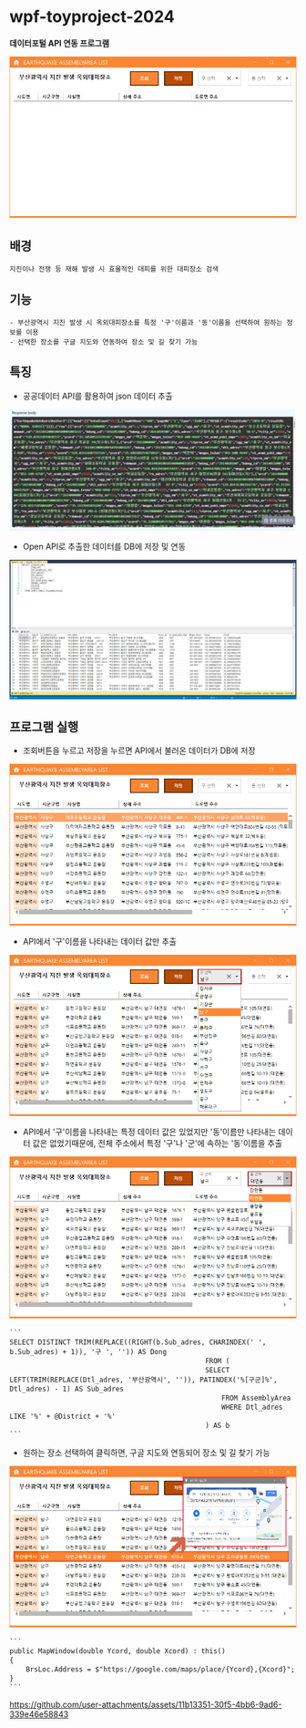 # wpf-toyproject-2024

**데이터포털 API 연동 프로그램**  

![시작화면](https://raw.githubusercontent.com/LEUNSU/wpf-toyproject-2024/main/images/wpf001.png)

## 배경
    지진이나 전쟁 등 재해 발생 시 효율적인 대피를 위한 대피장소 검색 

## 기능 
    - 부산광역시 지진 발생 시 옥외대피장소를 특정 '구'이름과 '동'이름을 선택하여 원하는 정보를 이용
    - 선택한 장소를 구글 지도와 연동하여 장소 및 길 찾기 가능
        
## 특징

- 공공데이터 API를 활용하여 json 데이터 추출

![JSON파일](https://raw.githubusercontent.com/LEUNSU/wpf-toyproject-2024/main/images/wpf010.png)

- Open API로 추출한 데이터를 DB에 저장 및 연동

![DB화면](https://raw.githubusercontent.com/LEUNSU/wpf-toyproject-2024/main/images/wpf009.png)

## 프로그램 실행

- 조회버튼을 누르고 저장을 누르면 API에서 불러온 데이터가 DB에 저장

![전체조회](https://raw.githubusercontent.com/LEUNSU/wpf-toyproject-2024/main/images/wpf002.png)

- API에서 '구'이름을 나타내는 데이터 값만 추출

![구선택](https://raw.githubusercontent.com/LEUNSU/wpf-toyproject-2024/main/images/wpf003.png)

- API에서 '구'이름을 나타내는 특정 데이터 값은 있었지만 '동'이름만 나타내는 데이터 값은 없었기때문에, 전체 주소에서 특정 '구'나 '군'에 속하는 '동'이름을 추출

![동선택](https://raw.githubusercontent.com/LEUNSU/wpf-toyproject-2024/main/images/wpf004.png)


    ``` 
    SELECT DISTINCT TRIM(REPLACE((RIGHT(b.Sub_adres, CHARINDEX(' ', b.Sub_adres) + 1)), '구 ', '')) AS Dong
                                                    FROM (  
                                                    SELECT LEFT(TRIM(REPLACE(Dtl_adres, '부산광역시', '')), PATINDEX('%[구군]%', Dtl_adres) - 1) AS Sub_adres
                                                        FROM AssemblyArea 
                                                        WHERE Dtl_adres LIKE '%' + @District + '%'
                                                    ) AS b
    ``` 

- 원하는 장소 선택하여 클릭하면, 구글 지도와 연동되어 장소 및 길 찾기 가능

![구글지도](https://raw.githubusercontent.com/LEUNSU/wpf-toyproject-2024/main/images/wpf008.png)

  
    ```
    public MapWindow(double Ycord, double Xcord) : this()
    {
        BrsLoc.Address = $"https://google.com/maps/place/{Ycord},{Xcord}";
    }
    ```

https://github.com/user-attachments/assets/11b13351-30f5-4bb6-9ad6-339e46e58843